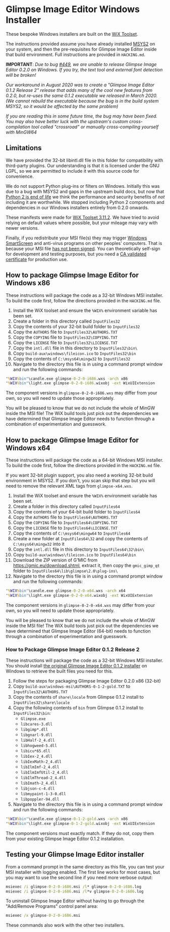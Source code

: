 # Glimpse Image Editor Windows Installer
These bespoke Windows installers are built on the [WiX Toolset](https://wixtoolset.org/).

The instructions provided assume you have already installed [MSYS2](https://www.msys2.org/) on your system, and then the pre-requisites for Glimpse Image Editor inside that build environment. Full instructions are provided in `HACKING.md`.

**IMPORTANT**: *Due to bug [#449](https://github.com/glimpse-editor/Glimpse/issues/449), we are unable to release Glimpse Image Editor 0.2.0 on Windows. If you try, the text tool and external font detection will be broken!*

*Our workaround in August 2020 was to create a "Glimpse Image Editor 0.1.2 Release 2" release that adds many of the cool new features from 0.2.0, but re-uses the same 0.1.2 executable we released in March 2020. (We cannot rebuild the executable because the bug is in the build system MSYS2, so it would be affected by the same problem)*

*If you are reading this in some future time, the bug may have been fixed. You may also have better luck with the upstream's custom cross-compilation tool called "crossroad" or manually cross-compiling yourself with MinGW64*

## Limitations
We have provided the 32-bit libintl.dll file in this folder for compatibility with third-party plugins. Our understanding is that it is licensed under the GNU LGPL, so we are permitted to include it with this source code for convenience.

We do not support Python plug-ins or filters on Windows. Initially this was due to a bug with MSYS2 and gaps in the upstream build docs, but now that [Python 2 is end of life](https://www.python.org/doc/sunset-python-2/) we think the performance and security benefits of *not* including it are worthwhile. We stopped including Python 2 components and dependencies in our Windows installers entirely from 0.2.0 onwards.

These manifests were made for [WiX Toolset 3.11.2](https://github.com/wixtoolset/wix3/releases/tag/wix3112rtm). We have tried to avoid relying on default values where possible, but your mileage may vary with newer versions.

Finally, if you redistribute your MSI file(s) they may trigger [Windows SmartScreen](https://support.microsoft.com/en-us/help/17443/windows-internet-explorer-smartscreen-faq) and anti-virus programs on other peoples' computers. That is because your MSI file [has not been signed](https://wixtoolset.org/documentation/manual/v3/overview/insignia.html). You can theoretically self-sign for development and testing purposes, but you need a [CA validated certificate](https://docs.microsoft.com/en-us/windows-hardware/drivers/dashboard/get-a-code-signing-certificate) for production use.

## How to package Glimpse Image Editor for Windows x86
These instructions will package the code as a 32-bit Windows MSI installer. To build the code first, follow the directions provided in the `HACKING.md` file.

1. Install the WiX toolset and ensure the `%WIX%` environment variable has been set.
2. Create a folder in this directory called `InputFiles32`
3. Copy the contents of your 32-bit build folder to `InputFiles32`
4. Copy the `AUTHORS` file to `InputFiles32\AUTHORS.TXT`
5. Copy the `COPYING` file to `InputFiles32\COPYING.TXT`
6. Copy the `LICENSE` file to `InputFiles32\LICENSE.TXT`
7. Copy the `intl.dll` file in this directory to `InputFiles32\bin\`
8. Copy `build-aux\windows\fileicon.ico` to `InputFiles32\bin`
9. Copy the contents of `C:\msys64\mingw32` to `InputFiles32`
10. Navigate to the directory this file is in using a command prompt window and run the following commands:

```bat
"%WIX%bin"\candle.exe glimpse-0-2-0-i686.wxs -arch x86
"%WIX%bin"\light.exe glimpse-0-2-0-i686.wixobj -ext WixUIExtension
```
The component versions in `glimpse-0-2-0-i686.wxs` may differ from your own, so you will need to update those appropriately. 

You will be pleased to know that we do not include the whole of MinGW inside the MSI file! The WiX build tools just pick out the dependencies we have determined that Glimpse Image Editor needs to function through a combination of experimentation and guesswork.

## How to package Glimpse Image Editor for Windows x64
These instructions will package the code as a 64-bit Windows MSI installer. To build the code first, follow the directions provided in the `HACKING.md` file.

If you want 32-bit plugin support, you also need a working 32-bit build environment in MSYS2. If you don't, you scan skip that step but you will need to remove the relevant XML tags from `glimpse-x64.wxs`.

1. Install the WiX toolset and ensure the `%WIX%` environment variable has been set.
2. Create a folder in this directory called `InputFiles64`
3. Copy the contents of your 64-bit build folder to `InputFiles64`
4. Copy the `AUTHORS` file to `InputFiles64\AUTHORS.TXT`
5. Copy the `COPYING` file to `InputFiles64\COPYING.TXT`
6. Copy the `LICENSE` file to `InputFiles64\LICENSE.TXT`
7. Copy the contents of `C:\msys64\mingw64` to `InputFiles64`
8. Create a new folder at `InputFiles64\32` and copy the contents of `C:\msys64\mingw32` into it
9. Copy the `intl.dll` file in this directory to `InputFiles64\32\bin\`
10. Copy `build-aux\windows\fileicon.ico` to `InputFiles64\bin`
11. Download the ZIP version of G'MIC from https://gmic.eu/download.shtml, extract it, then copy the `gmic_gimp_qt` folder to `InputFiles64\lib\glimpse\2.0\plug-ins\`
12. Navigate to the directory this file is in using a command prompt window and run the following commands:

```bat
"%WIX%bin"\candle.exe glimpse-0-2-0-x64.wxs -arch x64
"%WIX%bin"\light.exe glimpse-0-2-0-x64.wixobj -ext WixUIExtension
```
The component versions in `glimpse-0-2-0-x64.wxs` may differ from your own, so you will need to update those appropriately. 

You will be pleased to know that we do not include the whole of MinGW inside the MSI file! The WiX build tools just pick out the dependencies we have determined that Glimpse Image Editor (64-bit) needs to function through a combination of experimentation and guesswork.

### How to Package Glimpse Image Editor 0.1.2 Release 2
These instructions will package the code as a 32-bit Windows MSI installer. You should install [the original Glimpse Image Editor 0.1.2 installer](https://github.com/glimpse-editor/Glimpse/releases/download/v0.1.2/glimpse-0.1.2.msi) on Windows to retrieve the built files you need for this.

1. Follow the steps for packaging Glimpse Image Editor 0.2.0 x86 (32-bit)
2. Copy `build-aux\windows-msi\AUTHORS-0-1-2-gold.TXT` to `InputFiles32\AUTHORS.TXT`
3. Copy the contents of `share\locale` from Glimpse 0.1.2 install to `InputFiles32\share\locale`
4. Copy the following contents of `bin` from Glimpse 0.1.2 install to `InputFiles32\bin`:
    - `Glimpse.exe`
    - `libcares-3.dll`
    - `libgimp*.dll`
    - `libgnarl-9.dll`
    - `libHalf-2_4.dll`
    - `libhogweed-5.dll`
    - `libicu*65.dll`
    - `libIex-2_4.dll`
    - `libIexMath-2_4.dll`
    - `libIlmImf-2_4.dll`
    - `libIlmImfUtil-2_4.dll`
    - `libIlmThread-2_4.dll`
    - `libImath-2_4.dll`
    - `libjson-c-4.dll`
    - `libmypaint-1-3-0.dll`
    - `libpoppler-94.dll`
5. Navigate to the directory this file is in using a command prompt window and run the following commands:

```bat
"%WIX%bin"\candle.exe glimpse-0-1-2-gold.wxs -arch x86
"%WIX%bin"\light.exe glimpse-0-1-2-gold.wixobj -ext WixUIExtension
```

The component versions must exactly match. If they do not, copy them from your existing Glimpse Image Editor 0.1.2 installation.

## Testing your Glimpse Image Editor installer
From a command prompt in the same directory as this file, you can test your MSI installer with logging enabled. The first line works for most cases, but you may want to use the second line if you need more verbose output:

```bat
msiexec /i glimpse-0-2-0-i686.msi /l* glimpse-0-2-0-i686.log
msiexec /i glimpse-0-2-0-i686.msi /l*v glimpse-0-2-0-i686.log
```

To uninstall Glimpse Image Editor without having to go through the "Add/Remove Programs" control panel area:

```bat
msiexec /x glimpse-0-2-0-i686.msi
```

These commands also work with the other two installers.
